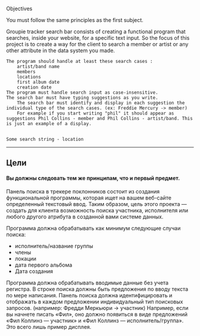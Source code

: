 Objectives

You must follow the same principles as the first subject.

Groupie tracker search bar consists of creating a functional program that searches, inside your website, for a specific text input. So the focus of this project is to create a way for the client to search a member or artist or any other attribute in the data system you made.

    The program should handle at least these search cases :
        artist/band name
        members
        locations
        first album date
        creation date
    The program must handle search input as case-insensitive.
    The search bar must have typing suggestions as you write.
        The search bar must identify and display in each suggestion the individual type of the search cases. (ex: Freddie Mercury -> member)
        For example if you start writing "phil" it should appear as suggestions Phil Collins - member and Phil Collins - artist/band. This is just an example of a display.


    Some search string - location
---

## Цели

#### Вы должны следовать тем же принципам, что и первый предмет.

Панель поиска в трекере поклонников состоит из создания функциональной программы, которая ищет на вашем веб-сайте определенный текстовый ввод. Таким образом, цель этого проекта — создать для клиента возможность поиска участника, исполнителя или любого другого атрибута в созданной вами системе данных.

Программа должна обрабатывать как минимум следующие случаи поиска:
 - исполнитель/название группы
 - члены
 - локации
 - дата первого альбома
 - Дата создания
    
Программа должна обрабатывать вводимые данные без учета регистра. В строке поиска должны быть предложения по вводу текста по мере написания.
Панель поиска должна идентифицировать и отображать в каждом предложении индивидуальный тип поисковых запросов. (например: Фредди Меркьюри -> участник)
Например, если вы начнете писать «Фил», оно должно появиться в виде предложений «Фил Коллинз — участник» и «Фил Коллинз — исполнитель/группа». Это всего лишь пример дисплея.